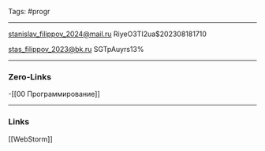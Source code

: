 Tags: #progr

---

stanislav_filippov_2024@mail.ru
RiyeO3TI2ua$202308181710

stas_filippov_2023@bk.ru
SGTpAuyrs13%

---
### Zero-Links
-[[00 Программирование]]

---
### Links
[[WebStorm]]